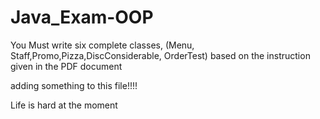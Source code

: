 # Java_Exam-OOP
You Must write six complete classes, (Menu, Staff,Promo,Pizza,DiscConsiderable, OrderTest) based on the instruction given in the PDF document


adding something to this file!!!!

Life is hard at the moment

